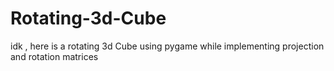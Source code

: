# Rotating-3d-Cube
idk , here is a rotating 3d Cube using pygame while implementing projection and rotation matrices
